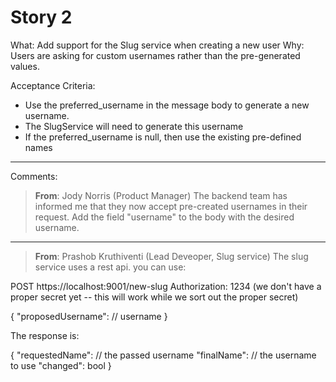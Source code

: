 # Story 2

What: Add support for the Slug service when creating a new user
Why: Users are asking for custom usernames rather than the pre-generated values.

Acceptance Criteria:

- Use the preferred_username in the message body to generate a new username.
- The SlugService will need to generate this username
- If the preferred_username is null, then use the existing pre-defined names

---

Comments:

> **From**: Jody Norris (Product Manager)
The backend team has informed me that they now accept pre-created usernames in their request. Add the field "username" to the body with the desired username.

---

> **From**: Prashob Kruthiventi (Lead Deveoper, Slug service)
The slug service uses a rest api. you can use:

POST https://localhost:9001/new-slug
Authorization: 1234  (we don't have a proper secret yet -- this will work while we sort out the proper secret)

{
    "proposedUsername": // username
}

The response is:

{
    "requestedName": // the passed username
    "finalName": // the username to use
    "changed": bool
}
